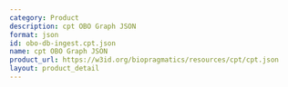 ```yaml
---
category: Product
description: cpt OBO Graph JSON
format: json
id: obo-db-ingest.cpt.json
name: cpt OBO Graph JSON
product_url: https://w3id.org/biopragmatics/resources/cpt/cpt.json
layout: product_detail
---
```

